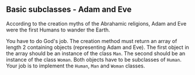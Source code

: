 ﻿## Basic subclasses - Adam and Eve

According to the creation myths of the Abrahamic religions, Adam and Eve were the first Humans to wander the Earth.

You have to do God's job. The creation method must return an array of length 2 containing objects (representing Adam and Eve). The first object in the array should be an instance of the class `Man`. The second should be an instance of the class `Woman`. Both objects have to be subclasses of `Human`. Your job is to implement the `Human`, `Man` and `Woman` classes.